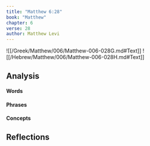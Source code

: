 ```yaml
---
title: "Matthew 6:28"
book: "Matthew"
chapter: 6
verse: 28
author: Matthew Levi
---
```

![[/Greek/Matthew/006/Matthew-006-028G.md#Text]]
![[/Hebrew/Matthew/006/Matthew-006-028H.md#Text]]

## Analysis

#### Words

#### Phrases

#### Concepts

## Reflections
